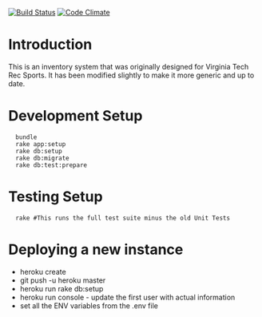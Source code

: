 [![Build Status](https://secure.travis-ci.org/drapergeek/findit.png)](http://travis-ci.org/drapergeek/findit) [![Code Climate](https://codeclimate.com/github/drapergeek/findit.png)](https://codeclimate.com/github/drapergeek/findit)
# Introduction
This is an inventory system that was originally designed for Virginia Tech Rec Sports.
It has been modified slightly to make it more generic and up to date.

# Development Setup
````
  bundle
  rake app:setup
  rake db:setup
  rake db:migrate
  rake db:test:prepare
````

# Testing Setup
````
  rake #This runs the full test suite minus the old Unit Tests
````

# Deploying a new instance

* heroku create
* git push -u heroku master
* heroku run rake db:setup
* heroku run console - update the first user with actual information
* set all the ENV variables from the .env file
